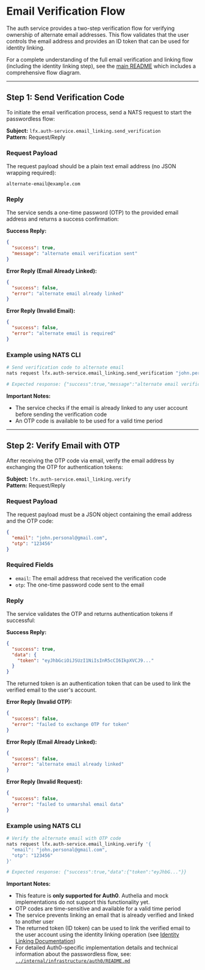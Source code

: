 # Email Verification Flow

The auth service provides a two-step verification flow for verifying ownership of alternate email addresses. This flow validates that the user controls the email address and provides an ID token that can be used for identity linking.

For a complete understanding of the full email verification and linking flow (including the identity linking step), see the [main README](../README.md#email-verification-and-linking-flow) which includes a comprehensive flow diagram.

---

## Step 1: Send Verification Code

To initiate the email verification process, send a NATS request to start the passwordless flow:

**Subject:** `lfx.auth-service.email_linking.send_verification`  
**Pattern:** Request/Reply

### Request Payload

The request payload should be a plain text email address (no JSON wrapping required):

```
alternate-email@example.com
```

### Reply

The service sends a one-time password (OTP) to the provided email address and returns a success confirmation:

**Success Reply:**
```json
{
  "success": true,
  "message": "alternate email verification sent"
}
```

**Error Reply (Email Already Linked):**
```json
{
  "success": false,
  "error": "alternate email already linked"
}
```

**Error Reply (Invalid Email):**
```json
{
  "success": false,
  "error": "alternate email is required"
}
```

### Example using NATS CLI

```bash
# Send verification code to alternate email
nats request lfx.auth-service.email_linking.send_verification "john.personal@gmail.com"

# Expected response: {"success":true,"message":"alternate email verification sent"}
```

**Important Notes:**
- The service checks if the email is already linked to any user account before sending the verification code
- An OTP code is available to be used for a valid time period

---

## Step 2: Verify Email with OTP

After receiving the OTP code via email, verify the email address by exchanging the OTP for authentication tokens:

**Subject:** `lfx.auth-service.email_linking.verify`  
**Pattern:** Request/Reply

### Request Payload

The request payload must be a JSON object containing the email address and the OTP code:

```json
{
  "email": "john.personal@gmail.com",
  "otp": "123456"
}
```

### Required Fields

- `email`: The email address that received the verification code
- `otp`: The one-time password code sent to the email

### Reply

The service validates the OTP and returns authentication tokens if successful:

**Success Reply:**
```json
{
  "success": true,
  "data": {
    "token": "eyJhbGciOiJSUzI1NiIsInR5cCI6IkpXVCJ9..."
  }
}
```

The returned token is an authentication token that can be used to link the verified email to the user's account.

**Error Reply (Invalid OTP):**
```json
{
  "success": false,
  "error": "failed to exchange OTP for token"
}
```

**Error Reply (Email Already Linked):**
```json
{
  "success": false,
  "error": "alternate email already linked"
}
```

**Error Reply (Invalid Request):**
```json
{
  "success": false,
  "error": "failed to unmarshal email data"
}
```

### Example using NATS CLI

```bash
# Verify the alternate email with OTP code
nats request lfx.auth-service.email_linking.verify '{
  "email": "john.personal@gmail.com",
  "otp": "123456"
}'

# Expected response: {"success":true,"data":{"token":"eyJhbG..."}}
```

**Important Notes:**
- This feature is **only supported for Auth0**. Authelia and mock implementations do not support this functionality yet.
- OTP codes are time-sensitive and available for a valid time period
- The service prevents linking an email that is already verified and linked to another user
- The returned token (ID token) can be used to link the verified email to the user account using the identity linking operation (see [Identity Linking Documentation](identity_linking.md))
- For detailed Auth0-specific implementation details and technical information about the passwordless flow, see: [`../internal/infrastructure/auth0/README.md`](../internal/infrastructure/auth0/README.md)


